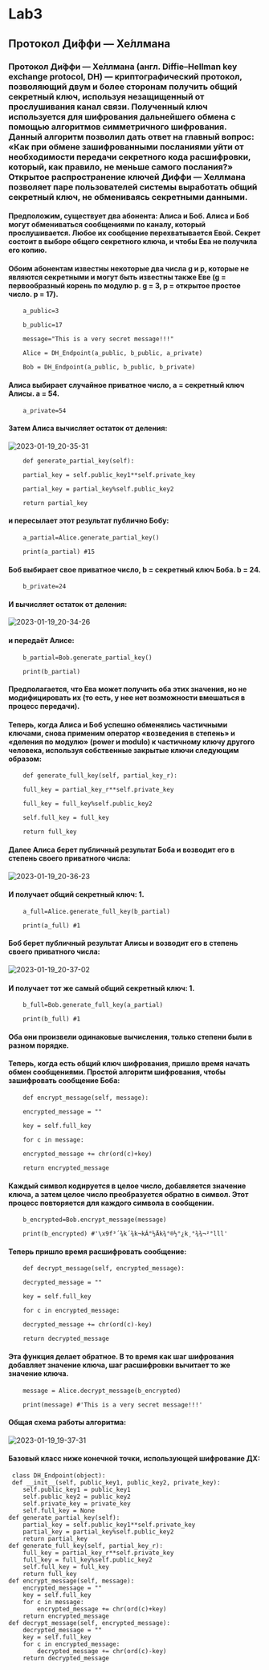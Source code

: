 # Lab3
## Протокол Ди́ффи — Хе́ллмана
### Протокол Ди́ффи — Хе́ллмана (англ. Diffie–Hellman key exchange protocol, DH) — криптографический протокол, позволяющий двум и более сторонам получить общий секретный ключ, используя незащищенный от прослушивания канал связи. Полученный ключ используется для шифрования дальнейшего обмена с помощью алгоритмов симметричного шифрования. Данный алгоритм позволил дать ответ на главный вопрос: «Как при обмене зашифрованными посланиями уйти от необходимости передачи секретного кода расшифровки, который, как правило, не меньше самого послания?» Открытое распространение ключей Диффи — Хеллмана позволяет паре пользователей системы выработать общий секретный ключ, не обмениваясь секретными данными.
#### Предположим, существует два абонента: Алиса и Боб. Алиса и Боб могут обмениваться сообщениями по каналу, который прослушивается. Любое их сообщение перехватывается Евой. Секрет состоит в выборе общего секретного ключа, и чтобы Ева не получила его копию. 
#### Обоим абонентам известны некоторые два числа g и p, которые не являются секретными и могут быть известны также Еве (g = первообразный корень по модулю р. g = 3, p = открытое простое число. p = 17).
        a_public=3

        b_public=17

        message="This is a very secret message!!!"

        Alice = DH_Endpoint(a_public, b_public, a_private)

        Bob = DH_Endpoint(a_public, b_public, b_private)

#### Алиса выбирает случайное приватное число, a = секретный ключ Алисы. a = 54.

        a_private=54
        
#### Затем Алиса вычисляет остаток от деления:

![2023-01-19_20-35-31](https://user-images.githubusercontent.com/122459067/213518696-ddd1685a-cc80-4916-b36e-8e27d8efb366.png)

        def generate_partial_key(self):

        partial_key = self.public_key1**self.private_key
        
        partial_key = partial_key%self.public_key2
        
        return partial_key
        
#### и пересылает этот результат публично Бобу:

        a_partial=Alice.generate_partial_key()

        print(a_partial) #15

#### Боб выбирает свое приватное число, b = секретный ключ Боба. b = 24.

        b_private=24

#### И вычисляет остаток от деления:
  
![2023-01-19_20-34-26](https://user-images.githubusercontent.com/122459067/213518527-52ec4268-012a-4091-9c2c-e12027a8e23f.png)

#### и передаёт Алисе:

        b_partial=Bob.generate_partial_key()
        
        print(b_partial) 
        
#### Предполагается, что Ева может получить оба этих значения, но не модифицировать их (то есть, у нее нет возможности вмешаться в процесс передачи).
#### Теперь, когда Алиса и Боб успешно обменялись частичными ключами, снова применим оператор «возведения в степень» и «деления по модулю» (power и modulo) к частичному ключу другого человека, используя собственные закрытые ключи следующим образом:

        def generate_full_key(self, partial_key_r):
        
        full_key = partial_key_r**self.private_key
        
        full_key = full_key%self.public_key2
        
        self.full_key = full_key
        
        return full_key
        
#### Далее Алиса берет публичный результат Боба и возводит его в степень своего приватного числа:

![2023-01-19_20-36-23](https://user-images.githubusercontent.com/122459067/213518908-360eb9d9-3d5c-4d7f-8dec-45586d028d0d.png)

#### И получает общий секретный ключ: 1.

        a_full=Alice.generate_full_key(b_partial)
        
        print(a_full) #1
        
#### Боб берет публичный результат Алисы и возводит его в степень своего приватного числа:

![2023-01-19_20-37-02](https://user-images.githubusercontent.com/122459067/213519013-45f0545d-227b-40b9-a7eb-0d7671321bd2.png)

#### И получает тот же самый общий секретный ключ: 1.

        b_full=Bob.generate_full_key(a_partial)
        
        print(b_full) #1
        
#### Оба они произвели одинаковые вычисления, только степени были в разном порядке.

#### Теперь, когда есть общий ключ шифрования, пришло время начать обмен сообщениями. Простой алгоритм шифрования, чтобы зашифровать сообщение Боба:

        def encrypt_message(self, message):
        
        encrypted_message = ""
        
        key = self.full_key
        
        for c in message:
        
        encrypted_message += chr(ord(c)+key)
        
        return encrypted_message
        
#### Каждый символ кодируется в целое число, добавляется значение ключа, а затем целое число преобразуется обратно в символ. Этот процесс повторяется для каждого символа в сообщении.

        b_encrypted=Bob.encrypt_message(message)
        
        print(b_encrypted) #'\x9f³´¾k´¾k¬kÁ°½Äk¾°®½°¿k¸°¾¾¬²°lll'
        
#### Теперь пришло время расшифровать сообщение:

        def decrypt_message(self, encrypted_message):
        
        decrypted_message = ""
        
        key = self.full_key
        
        for c in encrypted_message:
        
        decrypted_message += chr(ord(c)-key)
            
        return decrypted_message
        
#### Эта функция делает обратное. В то время как шаг шифрования добавляет значение ключа, шаг расшифровки вычитает то же значение ключа.

        message = Alice.decrypt_message(b_encrypted)
        
        print(message) #'This is a very secret message!!!'
        
#### Общая схема работы алгоритма:
 
 ![2023-01-19_19-37-31](https://user-images.githubusercontent.com/122459067/213519116-8d5eb102-d481-4221-8228-dae0eb1e56f2.png)
 
#### Базовый класс ниже конечной точки, использующей шифрование ДХ:

     class DH_Endpoint(object):        
     def __init__(self, public_key1, public_key2, private_key):            
        self.public_key1 = public_key1                
        self.public_key2 = public_key2                
        self.private_key = private_key                
        self.full_key = None                
    def generate_partial_key(self):
        partial_key = self.public_key1**self.private_key
        partial_key = partial_key%self.public_key2
        return partial_key
    def generate_full_key(self, partial_key_r):
        full_key = partial_key_r**self.private_key
        full_key = full_key%self.public_key2
        self.full_key = full_key
        return full_key
    def encrypt_message(self, message):
        encrypted_message = ""
        key = self.full_key
        for c in message:
            encrypted_message += chr(ord(c)+key)
        return encrypted_message
    def decrypt_message(self, encrypted_message):
        decrypted_message = ""
        key = self.full_key
        for c in encrypted_message:
            decrypted_message += chr(ord(c)-key)
        return decrypted_message


